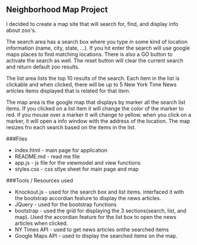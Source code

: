 ## Neighborhood Map Project

I decided to create a map site that will search for, find, and display info about zoo's. 

The search area has a search box where you type in some kind of location information (name, city, state, ...).  If you hit enter the search will use google maps places to find matching locations.  There is also a GO button to activate the search as well.  The reset button will clear the current search and return default zoo results.

The list area lists the top 10 results of the search.  Each item in the list is clickable and when clicked, there will be up to 5 New York Time News articles items displayed that is related for that item.

The map area is the google map that displays by marker all the search list items.  If you clicked on a list item it will change the color of the marker to red.  if you mouse over a marker it will change to yellow.  when you click on a marker, it will open a info window with the address of the location.  The map resizes fro each search based on the items in the list.

###Files
* index.html - main page for application
* README.md - read me file
* app.js -  js file for the viewmodel and view functions
* styles.css - css stlye sheet for main page and map

###Tools / Resources used
* Knockout.js - used for the search box and list items.  interfaced it with the bootstrap accordian feature to display the news articles.
* JQuery - used for the bootstrap functions
* bootstrap - used the grid for displaying the 3 sections(search, list, and map).  Used the accordian feature for the list box to open the news articles when clicked.
* NY Times API - used to get news articles onthe searched items
* Google Maps API - used to display the searched items on the map.
